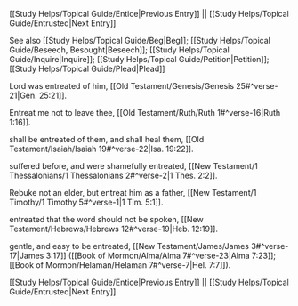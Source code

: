 [[Study Helps/Topical Guide/Entice|Previous Entry]]  ||  [[Study Helps/Topical Guide/Entrusted|Next Entry]]

 See also [[Study Helps/Topical Guide/Beg|Beg]]; [[Study Helps/Topical Guide/Beseech, Besought|Beseech]]; [[Study Helps/Topical Guide/Inquire|Inquire]]; [[Study Helps/Topical Guide/Petition|Petition]]; [[Study Helps/Topical Guide/Plead|Plead]]

 Lord was entreated of him, [[Old Testament/Genesis/Genesis 25#^verse-21|Gen. 25:21]].

 Entreat me not to leave thee, [[Old Testament/Ruth/Ruth 1#^verse-16|Ruth 1:16]].

 shall be entreated of them, and shall heal them, [[Old Testament/Isaiah/Isaiah 19#^verse-22|Isa. 19:22]].

 suffered before, and were shamefully entreated, [[New Testament/1 Thessalonians/1 Thessalonians 2#^verse-2|1 Thes. 2:2]].

 Rebuke not an elder, but entreat him as a father, [[New Testament/1 Timothy/1 Timothy 5#^verse-1|1 Tim. 5:1]].

 entreated that the word should not be spoken, [[New Testament/Hebrews/Hebrews 12#^verse-19|Heb. 12:19]].

 gentle, and easy to be entreated, [[New Testament/James/James 3#^verse-17|James 3:17]] ([[Book of Mormon/Alma/Alma 7#^verse-23|Alma 7:23]]; [[Book of Mormon/Helaman/Helaman 7#^verse-7|Hel. 7:7]]).

[[Study Helps/Topical Guide/Entice|Previous Entry]]  ||  [[Study Helps/Topical Guide/Entrusted|Next Entry]]